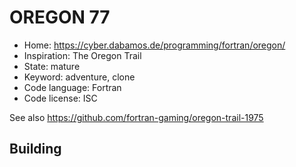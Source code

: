 # OREGON 77

- Home: https://cyber.dabamos.de/programming/fortran/oregon/
- Inspiration: The Oregon Trail
- State: mature
- Keyword: adventure, clone
- Code language: Fortran
- Code license: ISC

See also https://github.com/fortran-gaming/oregon-trail-1975

## Building
